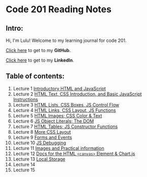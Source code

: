 # Code 201 Reading Notes

## Intro:
Hi, I'm Lulu! Welcome to my learning journal for code 201.

[Click here](https://github.com/luluse) to get to my **GitHub**.

[Click here](https://www.linkedin.com/in/lulu-sevignon/) to get to my **LinkedIn**.



## Table of contents:

1. Lecture 1 [Introductory HTML and JavaScript](./tableofcontents/class-01.md)
1. Lecture 2 [HTML Text, CSS Introduction, and Basic JavaScript Instructions](./tableofcontents/class-02.md)
1. Lecture 3 [HTML Lists, CSS Boxes, JS Control Flow](./tableofcontents/class-03.md)
1. Lecture 4 [HTML Links, CSS Layout, JS Functions](./tableofcontents/class-04.md)
1. Lecture 5 [HTML Images; CSS Color & Text](./tableofcontents/class-05.md)
1. Lecture 6 [JS Object Literals; The DOM](./tableofcontents/class-06.md)
1. Lecture 7 [HTML Tables; JS Constructor Functions](./tableofcontents/class-07.md)
1. Lecture 8 [More CSS Layout](./tableofcontents/class-08.md)
1. Lecture 9 [Forms and Events](./tableofcontents/class-09.md)
1. Lecture 10 [JS Debugging](./tableofcontents/class-10.md)
1. Lecture 11 [Images and Practical information](./tableofcontents/class-11.md)
1. Lecture 12 [Docs for the HTML `<canvas>` Element & Chart.js](./tableofcontents/class-12.md)
1. Lecture 13 [Local Storage](./tableofcontents/class-13.md)
1. Lecture 14
1. Lecture 15



